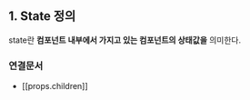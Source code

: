 ---
---


## 1. State 정의

state란 **컴포넌트 내부에서 가지고 있는 컴포넌트의 상태값을** 의미한다. 






### 연결문서
- [[props.children]]
